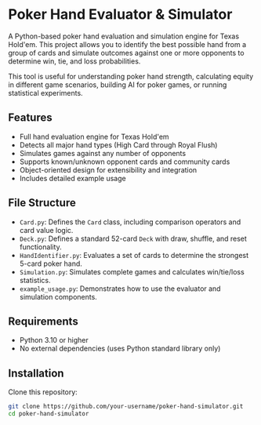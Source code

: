 # Poker Hand Evaluator & Simulator

A Python-based poker hand evaluation and simulation engine for Texas Hold'em. This project allows you to identify the best possible hand from a group of cards and simulate outcomes against one or more opponents to determine win, tie, and loss probabilities.

This tool is useful for understanding poker hand strength, calculating equity in different game scenarios, building AI for poker games, or running statistical experiments.

## Features

- Full hand evaluation engine for Texas Hold'em
- Detects all major hand types (High Card through Royal Flush)
- Simulates games against any number of opponents
- Supports known/unknown opponent cards and community cards
- Object-oriented design for extensibility and integration
- Includes detailed example usage

## File Structure

- `Card.py`: Defines the `Card` class, including comparison operators and card value logic.
- `Deck.py`: Defines a standard 52-card `Deck` with draw, shuffle, and reset functionality.
- `HandIdentifier.py`: Evaluates a set of cards to determine the strongest 5-card poker hand.
- `Simulation.py`: Simulates complete games and calculates win/tie/loss statistics.
- `example_usage.py`: Demonstrates how to use the evaluator and simulation components.

## Requirements

- Python 3.10 or higher
- No external dependencies (uses Python standard library only)

## Installation

Clone this repository:

```bash
git clone https://github.com/your-username/poker-hand-simulator.git
cd poker-hand-simulator
